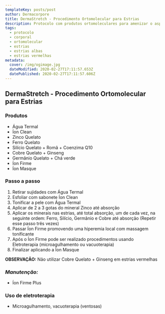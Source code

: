 ```yaml
---
templateKey: posts/post
author: Dermacorpore
title: DermaStretch - Procedimento Ortomolecular para Estrias
description: Protocolo com produtos ortomoleculares para amenizar o aspecto das estrias.
tags:
  - protocolo
  - corporal
  - ortomolecular
  - estrias
  - estrias albas
  - estrias vermelhas
metadata:
  cover: /img/ogimage.jpg
  dateModified: 2020-02-27T17:11:57.653Z
  datePublished: 2020-02-27T17:11:57.606Z
---
```


##  **DermaStretch - Procedimento Ortomolecular para Estrias**

### **Produtos**

- Água Termal
- Íon Clean
- Zinco Quelato
- Ferro Quelato
- Silício Quelato + Romã + Coenzima Q10
- Cobre Quelato + Ginseng
- Germânio Quelato + Chá verde
- Íon Firme
- Íon Masque

### **Passo a passo**

1. Retirar sujidades com Água Termal 
2. Esfoliar com sabonete Íon Clean
3. Tonificar a pele com Água Termal
4. Aplicar de 2 a 3 gotas do mineral Zinco até absorção
5. Aplicar os minerais nas estrias, até total absorção, um de cada vez, na seguinte ordem: Ferro, Silício, Germânio e Cobre até absorção (Repetir esse passo três vezes)
6. Passar Íon Firme promovendo uma hiperemia local com massagem tonificante
7. Após o Íon Firme pode ser realizado procedimentos usando Eletroterapia (microagulhamento ou vacuoterapia)
8. Finalizar aplicando a Íon Masque 
  
**OBSERVAÇÃO:** Não utilizar Cobre Quelato + Ginseng em estrias vermelhas

### *Manutenção:*

- Íon Firme Plus

### Uso de eletroterapia

- Microagulhamento, vacuoterapia (ventosas)
